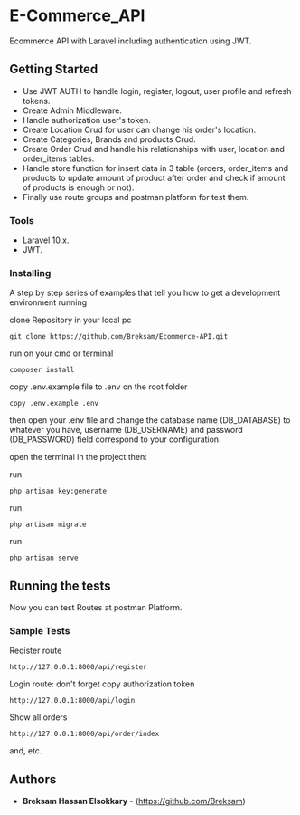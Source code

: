 # E-Commerce_API

Ecommerce API with Laravel including authentication using JWT.

## Getting Started

- Use JWT AUTH to handle login, register, logout, user profile and refresh tokens.
- Create Admin Middleware.
- Handle authorization user's token.
- Create Location Crud for user can change his order's location.
- Create Categories, Brands and products Crud.
- Create Order Crud and handle his relationships with user, location and order_items tables. 
- Handle store function for insert data in 3 table (orders, order_items and products to update amount of product after order and check if amount of products is enough or not).
- Finally use route groups and postman platform for test them.

### Tools

- Laravel 10.x.
- JWT.

### Installing

A step by step series of examples that tell you how to get a development
environment running

clone Repository in your local pc

    git clone https://github.com/Breksam/Ecommerce-API.git

run on your cmd or terminal

    composer install

copy .env.example file to .env on the root folder

    copy .env.example .env

then open your .env file and change the database name (DB_DATABASE) to whatever you have, username (DB_USERNAME) and password (DB_PASSWORD) field correspond to your configuration.

open the terminal in the project then:

run

    php artisan key:generate
run

    php artisan migrate
run

    php artisan serve

## Running the tests

Now you can test Routes at postman Platform.

### Sample Tests

Reqister route

    http://127.0.0.1:8000/api/register

Login route: don't forget copy authorization token

    http://127.0.0.1:8000/api/login

Show all orders

    http://127.0.0.1:8000/api/order/index

and, etc.

## Authors

  - **Breksam Hassan Elsokkary** - (https://github.com/Breksam)


